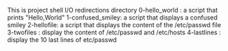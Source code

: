 This is project shell I/O redirections directory
0-hello_world : a script that prints \"Hello,World\"
1-confused_smiley: a script that displays a confused smiley 
2-hellofile: a script that displays the content of the /etc/passwd file 
3-twofiles : display the content of /etc/passwd and /etc/hosts
4-lastlines : display the 10 last lines of etc/passwd
